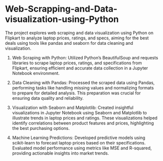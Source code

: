 # Web-Scrapping-and-Data-visualization-using-Python
The project explores web scraping and data visualization using Python on Flipkart to analyze laptop prices, ratings, and specs, aiming for the best deals using tools like pandas and seaborn for data cleaning and visualization.

1. Web Scraping with Python: Utilized Python’s BeautifulSoup and requests libraries to scrape laptop prices, ratings, and specifications from Flipkart, ensuring efficient and accurate data collection in a Jupyter Notebook environment.

2. Data Cleaning with Pandas: Processed the scraped data using Pandas, performing tasks like handling missing values and normalizing formats to prepare for detailed analysis. This preparation was crucial for ensuring data quality and reliability.

3. Visualization with Seaborn and Matplotlib: Created insightful visualizations in Jupyter Notebook using Seaborn and Matplotlib to illustrate trends in laptop prices and ratings. These visualizations helped identify correlations between product features and prices, highlighting the best purchasing options.

4. Machine Learning Predictions: Developed predictive models using scikit-learn to forecast laptop prices based on their specifications. Evaluated model performance using metrics like MSE and R-squared, providing actionable insights into market trends.

